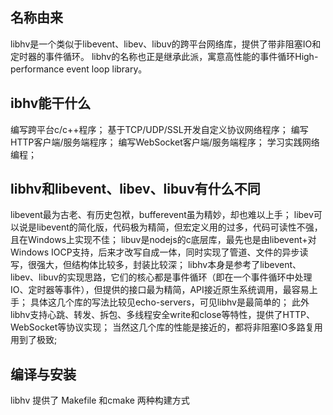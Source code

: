 ## 名称由来
libhv是一个类似于libevent、libev、libuv的跨平台网络库，提供了带非阻塞IO和定时器的事件循环。
libhv的名称也正是继承此派，寓意高性能的事件循环High-performance event loop library。

## ibhv能干什么
编写跨平台c/c++程序；
基于TCP/UDP/SSL开发自定义协议网络程序；
编写HTTP客户端/服务端程序；
编写WebSocket客户端/服务端程序；
学习实践网络编程；
## libhv和libevent、libev、libuv有什么不同
libevent最为古老、有历史包袱，bufferevent虽为精妙，却也难以上手；
libev可以说是libevent的简化版，代码极为精简，但宏定义用的过多，代码可读性不强，且在Windows上实现不佳；
libuv是nodejs的c底层库，最先也是由libevent+对Windows IOCP支持，后来才改写自成一体，同时实现了管道、文件的异步读写，很强大，但结构体比较多，封装比较深；
libhv本身是参考了libevent、libev、libuv的实现思路，它们的核心都是事件循环（即在一个事件循环中处理IO、定时器等事件），但提供的接口最为精简，API接近原生系统调用，最容易上手；
具体这几个库的写法比较见echo-servers，可见libhv是最简单的；
此外libhv支持心跳、转发、拆包、多线程安全write和close等特性，提供了HTTP、WebSocket等协议实现；
当然这几个库的性能是接近的，都将非阻塞IO多路复用用到了极致;
## 编译与安装
libhv 提供了 Makefile 和cmake 两种构建方式
